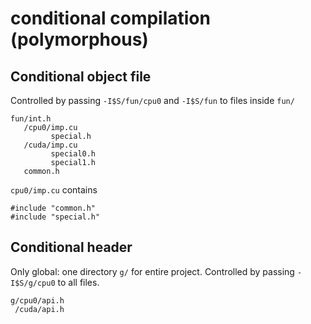 # conditional compilation (polymorphous)

## Conditional object file

Controlled by passing `-I$S/fun/cpu0` and `-I$S/fun` to files inside
`fun/`

	fun/int.h
	   /cpu0/imp.cu
			 special.h
	   /cuda/imp.cu
			 special0.h
			 special1.h
	   common.h

`cpu0/imp.cu` contains

	#include "common.h"
	#include "special.h"

## Conditional header

Only global: one directory `g/` for entire project.  Controlled by
passing `-I$S/g/cpu0` to all files.

	g/cpu0/api.h
	 /cuda/api.h
